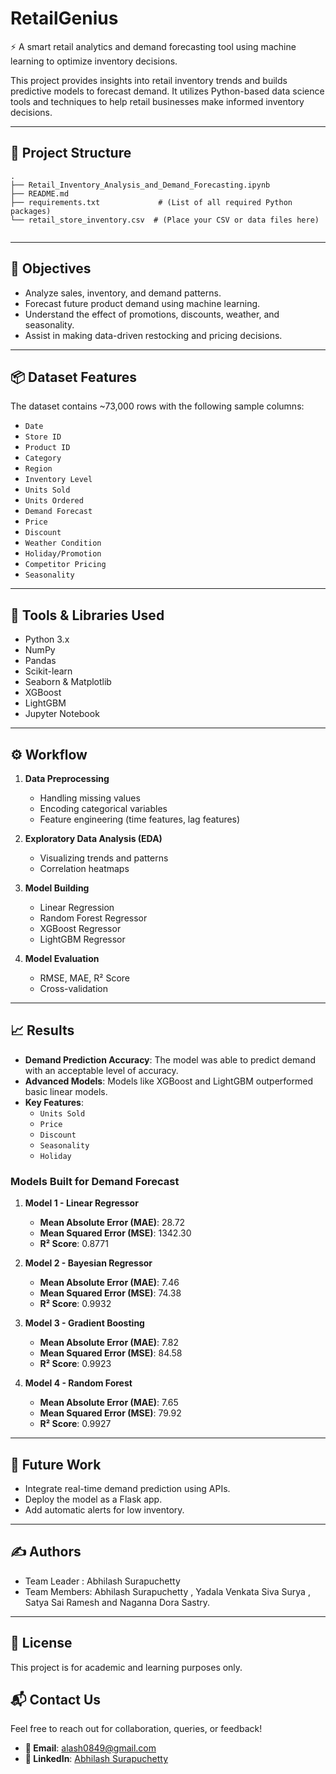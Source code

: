 # RetailGenius
⚡ A smart retail analytics and demand forecasting tool using machine learning to optimize inventory decisions.


This project provides insights into retail inventory trends and builds predictive models to forecast demand. It utilizes Python-based data science tools and techniques to help retail businesses make informed inventory decisions.

---

## 📁 Project Structure

```
.
├── Retail_Inventory_Analysis_and_Demand_Forecasting.ipynb
├── README.md
├── requirements.txt             # (List of all required Python packages)
└── retail_store_inventory.csv  # (Place your CSV or data files here)


```

---

## 🧠 Objectives

- Analyze sales, inventory, and demand patterns.
- Forecast future product demand using machine learning.
- Understand the effect of promotions, discounts, weather, and seasonality.
- Assist in making data-driven restocking and pricing decisions.

---

## 📦 Dataset Features

The dataset contains ~73,000 rows with the following sample columns:

- `Date`
- `Store ID`
- `Product ID`
- `Category`
- `Region`
- `Inventory Level`
- `Units Sold`
- `Units Ordered`
- `Demand Forecast`
- `Price`
- `Discount`
- `Weather Condition`
- `Holiday/Promotion`
- `Competitor Pricing`
- `Seasonality`

---

## 🧰 Tools & Libraries Used

- Python 3.x
- NumPy
- Pandas
- Scikit-learn
- Seaborn & Matplotlib
- XGBoost
- LightGBM
- Jupyter Notebook

---

## ⚙️ Workflow

1. **Data Preprocessing**
   - Handling missing values
   - Encoding categorical variables
   - Feature engineering (time features, lag features)

2. **Exploratory Data Analysis (EDA)**
   - Visualizing trends and patterns
   - Correlation heatmaps

3. **Model Building**
   - Linear Regression
   - Random Forest Regressor
   - XGBoost Regressor
   - LightGBM Regressor

4. **Model Evaluation**
   - RMSE, MAE, R² Score
   - Cross-validation

---

## 📈 Results

- **Demand Prediction Accuracy**: The model was able to predict demand with an acceptable level of accuracy.
- **Advanced Models**: Models like XGBoost and LightGBM outperformed basic linear models.
- **Key Features**:
  - `Units Sold`
  - `Price`
  - `Discount`
  - `Seasonality`
  - `Holiday`

### Models Built for Demand Forecast

1. **Model 1 - Linear Regressor**
   - **Mean Absolute Error (MAE)**: 28.72
   - **Mean Squared Error (MSE)**: 1342.30
   - **R² Score**: 0.8771

2. **Model 2 - Bayesian Regressor**
   - **Mean Absolute Error (MAE)**: 7.46
   - **Mean Squared Error (MSE)**: 74.38
   - **R² Score**: 0.9932

3. **Model 3 - Gradient Boosting**
   - **Mean Absolute Error (MAE)**: 7.82
   - **Mean Squared Error (MSE)**: 84.58
   - **R² Score**: 0.9923

4. **Model 4 - Random Forest**
   - **Mean Absolute Error (MAE)**: 7.65
   - **Mean Squared Error (MSE)**: 79.92
   - **R² Score**: 0.9927

---

## 🚀 Future Work

- Integrate real-time demand prediction using APIs.
- Deploy the model as a Flask app.
- Add automatic alerts for low inventory.

---

## ✍️ Authors

- Team Leader : Abhilash Surapuchetty
- Team Members: Abhilash Surapuchetty , Yadala Venkata Siva Surya , Satya Sai Ramesh and Naganna Dora Sastry.

---

## 📄 License

This project is for academic and learning purposes only.

## 📬 Contact Us

Feel free to reach out for collaboration, queries, or feedback!

- **📧 Email**: [alash0849@gmail.com](mailto:alash0849@gmail.com)  
- **🔗 LinkedIn**: [Abhilash Surapuchetty](https://www.linkedin.com/in/abhilash-surapuchetty-baa0a4267/)
